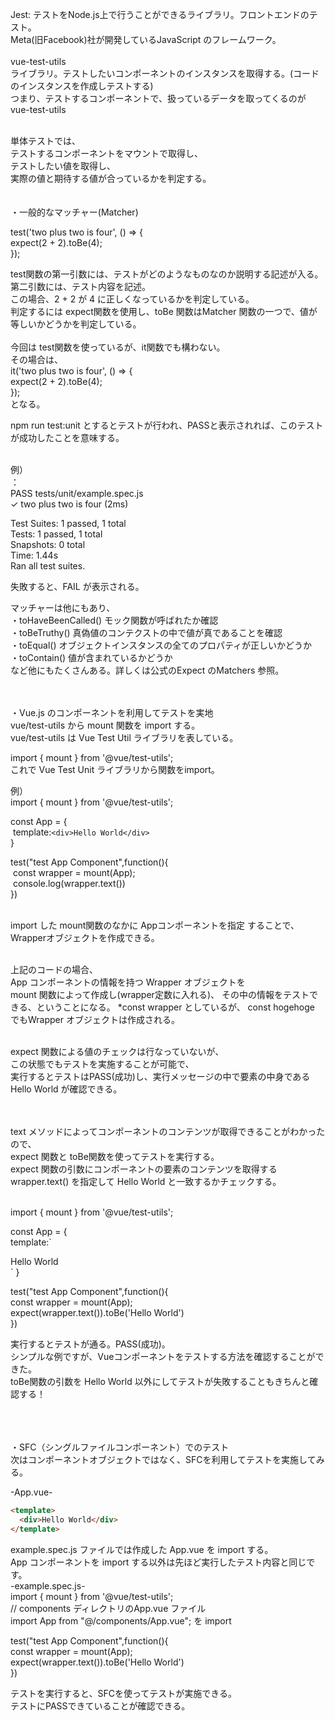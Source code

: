 Jest: テストをNode.js上で行うことができるライブラリ。フロントエンドのテスト。<br>
Meta(旧Facebook)社が開発しているJavaScript のフレームワーク。<br>
<br>
vue-test-utils<br>
ライブラリ。テストしたいコンポーネントのインスタンスを取得する。(コードのインスタンスを作成しテストする)<br>
つまり、テストするコンポーネントで、扱っているデータを取ってくるのが vue-test-utils<br>

<br>
単体テストでは、<br>
テストするコンポーネントをマウントで取得し、<br>
テストしたい値を取得し、<br>
実際の値と期待する値が合っているかを判定する。<br>
<br>
<br>
・一般的なマッチャー(Matcher)

test('two plus two is four', () => {<br>
  expect(2 + 2).toBe(4);<br>
});

test関数の第一引数には、テストがどのようなものなのか説明する記述が入る。<br>
第二引数には、テスト内容を記述。<br>
この場合、2 + 2 が 4 に正しくなっているかを判定している。<br>
判定するには expect関数を使用し、toBe 関数はMatcher 関数の一つで、値が等しいかどうかを判定している。<br>
<br>
今回は test関数を使っているが、it関数でも構わない。<br>
その場合は、<br>
it('two plus two is four', () => {<br>
  expect(2 + 2).toBe(4);<br>
});<br>
となる。

npm run test:unit とするとテストが行われ、PASSと表示されれば、このテストが成功したことを意味する。<br><br>

例）<br>
：<br>
 PASS  tests/unit/example.spec.js<br>
  ✓ two plus two is four (2ms)<br>

Test Suites: 1 passed, 1 total<br>
Tests:       1 passed, 1 total<br>
Snapshots:   0 total<br>
Time:        1.44s<br>
Ran all test suites.<br>

失敗すると、FAIL が表示される。

マッチャーは他にもあり、<br>
・toHaveBeenCalled()  モック関数が呼ばれたか確認<br>
・toBeTruthy() 真偽値のコンテクストの中で値が真であることを確認<br>
・toEqual() オブジェクトインスタンスの全てのプロパティが正しいかどうか<br>
・toContain() 値が含まれているかどうか<br>
など他にもたくさんある。詳しくは公式のExpect のMatchers 参照。<br>
<br>
<br>

・Vue.js のコンポーネントを利用してテストを実地<br>
vue/test-utils から mount 関数を import する。<br>
vue/test-utils は Vue Test Util ライブラリを表している。<br>

import { mount } from '@vue/test-utils'; <br>
これで Vue Test Unit ライブラリから関数をimport。<br>

例）<br>
import { mount } from '@vue/test-utils';

const App = {<br>
  &nbsp;template:`<div>Hello World</div>`<br>
}

test("test App Component",function(){<br>
&nbsp;const wrapper = mount(App);<br>
&nbsp;console.log(wrapper.text())<br>
})

<br>
import した mount関数のなかに Appコンポーネントを指定 することで、<br>
Wrapperオブジェクトを作成できる。
<br>
<br>

上記のコードの場合、<br>
App コンポーネントの情報を持つ Wrapper オブジェクトを<br>
mount 関数によって作成し(wrapper定数に入れる)、
その中の情報をテストできる、ということになる。
*const wrapper としているが、 const hogehoge でもWrapper オブジェクトは作成される。
<br>
<br>

expect 関数による値のチェックは行なっていないが、<br>
この状態でもテストを実施することが可能で、<br>
実行するとテストはPASS(成功)し、実行メッセージの中で要素の中身である Hello World が確認できる。
<br>
<br>
<br>

text メソッドによってコンポーネントのコンテンツが取得できることがわかったので、<br>
expect 関数と toBe関数を使ってテストを実行する。<br>
expect 関数の引数にコンポーネントの要素のコンテンツを取得するwrapper.text() を指定して Hello World と一致するかチェックする。<br><br>

import { mount } from '@vue/test-utils';

const App = {<br>
  template:`
<div>Hello World</div>
  `
}

test("test App Component",function(){<br>
  const wrapper = mount(App);<br>
  expect(wrapper.text()).toBe('Hello World')<br>
})

実行するとテストが通る。PASS(成功)。<br>
シンプルな例ですが、Vueコンポーネントをテストする方法を確認することができた。<br>
toBe関数の引数を Hello World 以外にしてテストが失敗することもきちんと確認する！

<br>
<br>
<br>
・SFC（シングルファイルコンポーネント）でのテスト<br>
次はコンポーネントオブジェクトではなく、SFCを利用してテストを実施してみる。

-App.vue-
```html
<template>
  <div>Hello World</div>
</template>
```

example.spec.js ファイルでは作成した App.vue を import する。<br>
App コンポーネントを import する以外は先ほど実行したテスト内容と同じです。<br>
-example.spec.js-<br>
import { mount } from '@vue/test-utils';<br>// components ディレクトリのApp.vue ファイル<br>
import App from "@/components/App.vue";   を import

test("test App Component",function(){<br>
  const wrapper = mount(App);<br>
  expect(wrapper.text()).toBe('Hello World')<br>
})<br>

テストを実行すると、SFCを使ってテストが実施できる。<br>
テストにPASSできていることが確認できる。
